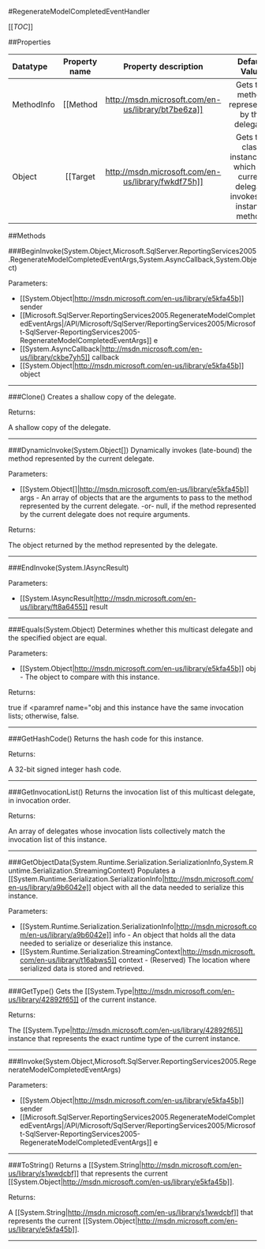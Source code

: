 #RegenerateModelCompletedEventHandler

[[_TOC_]]

##Properties

|Datatype|Property name|Property description|Default Value|
|:-------|:----------:|:-----------------:|:-----------:|
|MethodInfo|[[Method|http://msdn.microsoft.com/en-us/library/bt7be6za]]| Gets the method represented by the delegate. |null|
|Object|[[Target|http://msdn.microsoft.com/en-us/library/fwkdf75h]]| Gets the class instance on which the current delegate invokes the instance method. |null|


##Methods

###BeginInvoke(System.Object,Microsoft.SqlServer.ReportingServices2005.RegenerateModelCompletedEventArgs,System.AsyncCallback,System.Object)


Parameters: 

* [[System.Object|http://msdn.microsoft.com/en-us/library/e5kfa45b]] sender 
* [[Microsoft.SqlServer.ReportingServices2005.RegenerateModelCompletedEventArgs|/API/Microsoft/SqlServer/ReportingServices2005/Microsoft-SqlServer-ReportingServices2005-RegenerateModelCompletedEventArgs]] e 
* [[System.AsyncCallback|http://msdn.microsoft.com/en-us/library/ckbe7yh5]] callback 
* [[System.Object|http://msdn.microsoft.com/en-us/library/e5kfa45b]] object 






---


###Clone()
 Creates a shallow copy of the delegate. 





Returns:

 A shallow copy of the delegate. 


---


###DynamicInvoke(System.Object[])
 Dynamically invokes (late-bound) the method represented by the current delegate. 

Parameters: 

* [[System.Object[]|http://msdn.microsoft.com/en-us/library/e5kfa45b]] args  -  An array of objects that are the arguments to pass to the method represented by the current delegate.  -or-  null, if the method represented by the current delegate does not require arguments.  





Returns:

 The object returned by the method represented by the delegate. 


---


###EndInvoke(System.IAsyncResult)


Parameters: 

* [[System.IAsyncResult|http://msdn.microsoft.com/en-us/library/ft8a6455]] result 






---


###Equals(System.Object)
 Determines whether this multicast delegate and the specified object are equal. 

Parameters: 

* [[System.Object|http://msdn.microsoft.com/en-us/library/e5kfa45b]] obj  -  The object to compare with this instance.  





Returns:

true if <paramref name="obj and this instance have the same invocation lists; otherwise, false. 


---


###GetHashCode()
 Returns the hash code for this instance. 





Returns:

 A 32-bit signed integer hash code. 


---


###GetInvocationList()
 Returns the invocation list of this multicast delegate, in invocation order. 





Returns:

 An array of delegates whose invocation lists collectively match the invocation list of this instance. 


---


###GetObjectData(System.Runtime.Serialization.SerializationInfo,System.Runtime.Serialization.StreamingContext)
Populates a [[System.Runtime.Serialization.SerializationInfo|http://msdn.microsoft.com/en-us/library/a9b6042e]] object with all the data needed to serialize this instance.

Parameters: 

* [[System.Runtime.Serialization.SerializationInfo|http://msdn.microsoft.com/en-us/library/a9b6042e]] info  -  An object that holds all the data needed to serialize or deserialize this instance.  
* [[System.Runtime.Serialization.StreamingContext|http://msdn.microsoft.com/en-us/library/t16abws5]] context  -  (Reserved) The location where serialized data is stored and retrieved.  






---


###GetType()
Gets the [[System.Type|http://msdn.microsoft.com/en-us/library/42892f65]] of the current instance.





Returns:

The [[System.Type|http://msdn.microsoft.com/en-us/library/42892f65]] instance that represents the exact runtime type of the current instance.


---


###Invoke(System.Object,Microsoft.SqlServer.ReportingServices2005.RegenerateModelCompletedEventArgs)


Parameters: 

* [[System.Object|http://msdn.microsoft.com/en-us/library/e5kfa45b]] sender 
* [[Microsoft.SqlServer.ReportingServices2005.RegenerateModelCompletedEventArgs|/API/Microsoft/SqlServer/ReportingServices2005/Microsoft-SqlServer-ReportingServices2005-RegenerateModelCompletedEventArgs]] e 






---


###ToString()
Returns a [[System.String|http://msdn.microsoft.com/en-us/library/s1wwdcbf]] that represents the current [[System.Object|http://msdn.microsoft.com/en-us/library/e5kfa45b]].





Returns:

A [[System.String|http://msdn.microsoft.com/en-us/library/s1wwdcbf]] that represents the current [[System.Object|http://msdn.microsoft.com/en-us/library/e5kfa45b]].


---


